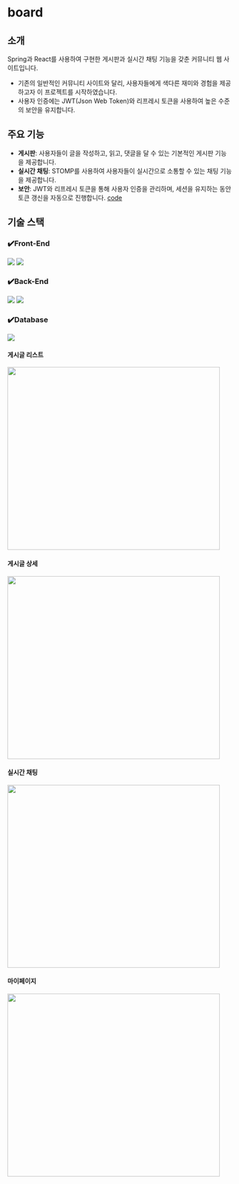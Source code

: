 # board

## 소개

Spring과 React를 사용하여 구현한 게시판과 실시간 채팅 기능을 갖춘 커뮤니티 웹 사이트입니다.

- 기존의 일반적인 커뮤니티 사이트와 달리, 사용자들에게 색다른 재미와 경험을 제공하고자 이 프로젝트를 시작하였습니다.
- 사용자 인증에는 JWT(Json Web Token)와 리프레시 토큰을 사용하여 높은 수준의 보안을 유지합니다.

## 주요 기능

- **게시판**: 사용자들이 글을 작성하고, 읽고, 댓글을 달 수 있는 기본적인 게시판 기능을 제공합니다.
- **실시간 채팅**: STOMP를 사용하여 사용자들이 실시간으로 소통할 수 있는 채팅 기능을 제공합니다.
- **보안**: JWT와 리프레시 토큰을 통해 사용자 인증을 관리하며, 세션을 유지하는 동안 토큰 갱신을 자동으로 진행합니다. [code](https://github.com/namdongyun/board/blob/d905b597a83613060fbbdd241fe2385049c1eb90/src/main/board-react-app/src/axiosInterceptor/api.js#L8-L68)

## 기술 스택

### ✔️Front-End
<img src="https://img.shields.io/badge/React-61DAFB?style=flat-square&logo=React&logoColor=black"/> <img src="https://img.shields.io/badge/MUI-007FFF?style=flat-square&logo=mui&logoColor=white"/>

### ✔️Back-End
<img src="https://img.shields.io/badge/Spring-6DB33F?style=flat-square&logo=Spring&logoColor=white"/> <img src="https://img.shields.io/badge/Spring Boot-6DB33F?style=flat-square&logo=springboot&logoColor=white"> 

### ✔️Database
<img src="https://img.shields.io/badge/MariaDB-003545?style=flat-square&logo=mariaDB&logoColor=white"/>

#### 게시글 리스트
<img src="https://github.com/namdongyun/board/assets/77672125/dd325e6e-c28c-403e-a2de-452c23fab0d4" width="476" height="410"/>

#### 게시글 상세
<img src="https://github.com/namdongyun/board/assets/77672125/f02dd7f8-95a0-483d-adea-7c263b4ba053" width="476" height="410"/>

#### 실시간 채팅
<img src="https://github.com/namdongyun/board/assets/77672125/ca26a513-fc0f-45cf-81cc-cb5dd45ef253" width="476" height="410"/>

#### 마이페이지
<img src="https://github.com/namdongyun/board/assets/77672125/6f0e1f62-256a-4cf5-9273-f33e7a856134" width="476" height="410"/>
